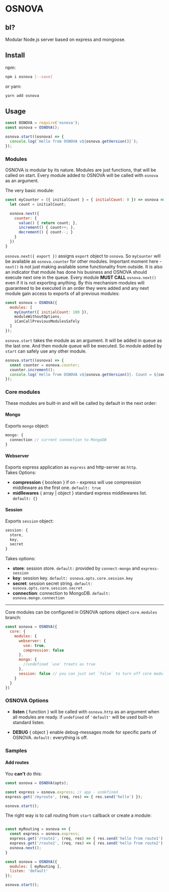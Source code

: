 # OSNOVA

## bI?

Modular Node.js server based on express and mongoose.

## Install

npm: 
```sh
npm i osnova [--save] 
```
or yarn:
```sh
yarn add osnova
```   
    
## Usage
```javascript
const OSNOVA = require('osnova');
const osnova = OSNOVA();

osnova.start((osnova) => {
  console.log(`Hello from OSNOVA v${osnova.getVersion()}`);
});
```
    
### Modules

OSNOVA is modular by its nature. Modules are just functions, that will be called on start. 
Every module added to OSNOVA will be called with `osnova` as an argument.

The very basic module:
 ```javascript
 const myCounter = ({ initialCount } = { initialCount: 0 }) => osnova => {
   let count = initialCount;
 
   osnova.next({ 
     counter: {
       value() { return count; },
       increment() { count++; },
       decrement() { count--; }
     }
   })    
 }
 ```
`osnova.next({ export })` assigns `export` object to `osnova`. So `myCounter` will be available 
as `osnova.counter` for other modules.
Important moment here - `next()` is not just making available some functionality from outside. 
It is also an indicator that module has done his business and OSNOVA should execute next one in the queue.
Every module **MUST CALL** `osnova.next()` even if it is not exporting anything. 
By this mechanism modules will guaranteed to be executed in an 
order they were added and any next module 
gain access to exports of all previous modules:

```javascript
const osnova = OSNOVA({
  modules: [ 
    myCounter({ initialCount: 100 }), 
    moduleWithoutOptions, 
    iCanCallPreviousModulesSafely
  ]
});
```
`osnova.start` takes the module as an argument. It will be added in queue as the last one.
And then module queue will be executed. So module added by `start` can safely use any other module.

```javascript
osnova.start((osnova) => {
  const counter = osnova.counter;
  counter.increment();
  console.log(`Hello from OSNOVA v${osnova.getVersion()}. Count = ${counter.value()}`);
});
```

### Core modules
These modules are built-in and will be called by default in the next order:

#### Mongo
Exports `mongo` object:
```javascript
mongo: {
  connection // current connection to MongoDB
}
```

#### Webserver
Exports express application as `express` and http-server as `http`.  
Takes Options:
- **compression** { boolean } if on - express will use compression middleware as the first one. `default: true`
- **midllewares** { array | object } standard express middlewares list. `default: {}` 

#### Session
Exports `session` object: 
```javascript
session: {
  store, 
  key,
  secret
}
```
Takes options:
- **store**: session store. `default:` provided by `connect-mongo` and `express-session`
- **key**: session key. `default: osnova.opts.core.session.key`
- **secret**: session secret string. `default: osnova.opts.core.session.secret`
- **connection**: connection to MongoDB. `default: osnova.mongo.connection`
---

Core modules can be configured in OSNOVA options object `core.modules` branch:

```javascript
const osnova = OSNOVA({
  core: {
    modules: {
      webserver: {
        use: true,
        compression: false
      },
      mongo: {
        //undefined `use` treats as true
      },
      session: false // you can just set `false` to turn off core module      
    }
  }
})
```

### OSNOVA Options
- **listen** { function } will be called with `osnova.http` as an argument 
when all modules are ready. if `undefined` of `'default'` 
will be used built-in standard listen.

- **DEBUG** { object } enable debug-messages mode for specific parts of OSNOVA. `default:` everything is off.

### Samples
 
#### Add routes
You **can't** do this: 

```javascript
const osnova = OSNOVA(opts);

const express = osnova.express; // app - undefined
express.get('/myroute', (req, res) => { res.send('hello') });

osnova.start();
```

The right way is to call routing from `start` callback or create a module:

```javascript

const myRouting = osnova => {
  const express = osnova.express;
  express.get('/route1', (req, res) => { res.send('hello from route1') });
  express.get('/route2', (req, res) => { res.send('hello from route2') });
  osnova.next();
}

const osnova = OSNOVA({
  modules: [ myRouting ],
  listen: 'default'
});

osnova.start();

```